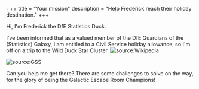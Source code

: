 +++
title = "Your mission"
description = "Help Frederick reach their holiday destination."
+++

Hi, I'm Frederick the DfE Statistics Duck.

I've been informed that as a valued member of the DfE Guardians of the (Statistics) Galaxy, I am entitled to a Civil Service holiday allowance, so I'm off on a trip to the Wild Duck Star Cluster.
![source:Wikipedia](https://en.wikipedia.org/wiki/Wild_Duck_Cluster)

![source:GSS](./../../images/Site/Frederick/waddling_frederick.gif)

Can you help me get there? There are some challenges to solve on the way, for the glory of being the Galactic Escape Room Champions!
